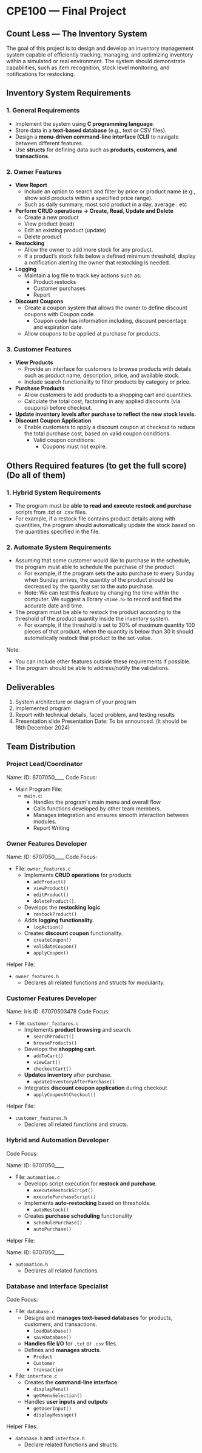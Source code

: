 # CPE100 — Final Project

## Count Less — The Inventory System

The goal of this project is to design and develop an inventory management system
capable of efficiently tracking, managing, and optimizing inventory within a simulated or real environment. The system should demonstrate capabilities, such
 as item recognition, stock level monitoring, and notifications for restocking.

## Inventory System Requirements

### 1. General Requirements

- Implement the system using **C programming language**.
- Store data in a **text-based database** (e.g., text or CSV files).
- Design a **menu-driven command-line interface (CLI)** to navigate between different features.
- Use **structs** for defining data such as **products, customers, and transactions**.

### 2. Owner Features

- **View Report**
  - Include an option to search and filter by price or product name (e.g., show sold products within a specified price range).
  - Such as daily summary, most sold product in a day, average . etc
- **Perform CRUD operations → Create, Read, Update and Delete**
  - Create a new product
  - View product (read)
  - Edit an existing product (update)
  - Delete product
- **Restocking**
  - Allow the owner to add more stock for any product.
  - If a product’s stock falls below a defined minimum threshold, display a notification alerting the owner that restocking is needed.
- **Logging**
  - Maintain a log file to track key actions such as:
    - Product restocks
    - Customer purchases
    - Report
- **Discount Coupons**
  - Create a coupon system that allows the owner to define discount coupons
    with Coupon code.
    - Coupon code has information including, discount percentage and
        expiration date.
  - Allow coupons to be applied at purchase for products.

### 3. Customer Features

- **View Products**
  - Provide an interface for customers to browse products with details such as
    product name, description, price, and available stock.
  - Include search functionality to filter products by category or price.
- **Purchase Products**
  - Allow customers to add products to a shopping cart and quantities.
  - Calculate the total cost, factoring in any applied discounts (via coupons) before checkout.
- **Update inventory levels after purchase to reflect the new stock levels.**
- **Discount Coupon Application**
  - Enable customers to apply a discount coupon at checkout to reduce the
    total purchase cost, based on valid coupon conditions.
    - Valid coupon conditions:
      - Coupons must not expire.

## Others Required features (to get the full score) (Do all of them)

### 1. Hybrid System Requirements

- The program must be **able to read and execute restock and purchase**
scripts from .txt or .csv files.
- For example, if a restock file contains product details along with quantities,
the program should automatically update the stock based on the quantities
specified in the file.

### 2. Automate System Requirements

- Assuming that some customer would like to purchase in the schedule, the
program must able to schedule the purchase of the product
  - For example, if the program sets the auto purchase to every
    Sunday when Sunday arrives, the quantity of the product should be
    decreased by the quantity set to the auto purchase.
  - Note: We can test this feature by changing the time within the
    computer. We suggest a library `<time.h>` to record and find the
    accurate date and time.
- The program must be able to restock the product according to the
threshold of the product quantity inside the inventory system.
  - For example, if the threshold is set to 30% of maximum quantity
    100 pieces of that product, when the quantity is below than 30 it
    should automatically restock that product to the set-value.

Note:

- You can include other features outside these requirements if possible.
- The program should be able to address/notify the validations.

## Deliverables

1. System architecture or diagram of your program
2. Implemented program
3. Report with technical details, faced problem, and testing results
4. Presentation slide
Presentation Date: To be announced. (it should be 18th December 2024)

## Team Distribution

### Project Lead/Coordinator

Name:
ID: 6707050____
Code Focus:

- Main Program File:
  - `main.c`:
    - Handles the program's main menu and overall flow.
    - Calls functions developed by other team members.
    - Manages integration and ensures smooth interaction between modules.
    - Report Writing

### Owner Features Developer

Name:
ID: 6707050____
Code Focus:

- File: `owner_features.c`
  - Implements **CRUD operations** for products
    - `addProduct()`
    - `viewProduct()`
    - `editProduct()`
    - `deleteProduct()`.
  - Develops the **restocking logic**.
    - `restockProduct()`
  - Adds **logging functionality**.
    - `logAction()`
  - Creates **discount coupon** functionality.
    - `createCoupon()`
    - `validateCoupon()`
    - `applyCoupon()`

Helper File:

- `owner_features.h`
  - Declares all related functions and structs for modularity.

### Customer Features Developer

Name: Iris
ID: 67070503478
Code Focus:

- File: `customer_features.c`
  - Implements **product browsing** and search.
    - `searchProduct()`
    - `browseProducts()`
  - Develops the **shopping cart**.
    - `addToCart()`
    - `viewCart()`
    - `checkoutCart()`
  - **Updates inventory** after purchase.
    - `updateInventoryAfterPurchase()`
  - Integrates **discount coupon application** during checkout
    - `applyCouponAtCheckout()`

Helper File:

- `customer_features.h`
  - Declares all related functions and structs.

### Hybrid and Automation Developer

Code Focus:

Name:
ID: 6707050____
- File: `automation.c`
  - Develops script execution for **restock and purchase**.
    - `executeRestockScript()`
    - `executePurchaseScript()`
  - Implements **auto-restocking** based on thresholds.
    - `autoRestock()`
  - Creates **purchase scheduling** functionality
    - `schedulePurchase()`
    - `autoPurchase()`

Helper File:

Name:
ID: 6707050____
- `automation.h`
  - Declares all related functions.

### Database and Interface Specialist

Code Focus:

- File: `database.c`
  - Designs and **manages text-based databases** for products, customers, and transactions.
    - `loadDatabase()`
    - `saveDatabase()`
  - **Handles file I/O** for `.txt` or `.csv` files.
  - Defines and **manages structs**.
    - `Product`
    - `Customer`
    - `Transaction`
- File: `interface.c`
  - Creates the **command-line interface**.
    - `displayMenu()`
    - `getMenuSelection()`
  - Handles **user inputs and outputs**
    - `getUserInput()`
    - `displayMessage()`

Helper Files:

- `database.h` and `interface.h`
  - Declare related functions and structs.
